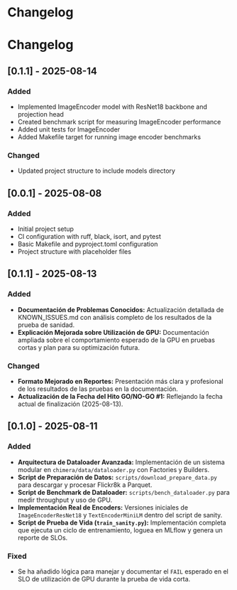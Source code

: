 # Changelog
# Changelog

## [0.1.1] - 2025-08-14

### Added
- Implemented ImageEncoder model with ResNet18 backbone and projection head
- Created benchmark script for measuring ImageEncoder performance
- Added unit tests for ImageEncoder
- Added Makefile target for running image encoder benchmarks

### Changed
- Updated project structure to include models directory

## [0.0.1] - 2025-08-08

### Added
- Initial project setup
- CI configuration with ruff, black, isort, and pytest
- Basic Makefile and pyproject.toml configuration
- Project structure with placeholder files
## [0.1.1] - 2025-08-13

### Added
- **Documentación de Problemas Conocidos:** Actualización detallada de KNOWN_ISSUES.md con análisis completo de los resultados de la prueba de sanidad.
- **Explicación Mejorada sobre Utilización de GPU:** Documentación ampliada sobre el comportamiento esperado de la GPU en pruebas cortas y plan para su optimización futura.

### Changed
- **Formato Mejorado en Reportes:** Presentación más clara y profesional de los resultados de las pruebas en la documentación.
- **Actualización de la Fecha del Hito GO/NO-GO #1:** Reflejando la fecha actual de finalización (2025-08-13).

## [0.1.0] - 2025-08-11

### Added
- **Arquitectura de Dataloader Avanzada:** Implementación de un sistema modular en `chimera/data/dataloader.py` con Factories y Builders.
- **Script de Preparación de Datos:** `scripts/download_prepare_data.py` para descargar y procesar Flickr8k a Parquet.
- **Script de Benchmark de Dataloader:** `scripts/bench_dataloader.py` para medir throughput y uso de GPU.
- **Implementación Real de Encoders:** Versiones iniciales de `ImageEncoderResNet18` y `TextEncoderMiniLM` dentro del script de sanity.
- **Script de Prueba de Vida (`train_sanity.py`):** Implementación completa que ejecuta un ciclo de entrenamiento, loguea en MLflow y genera un reporte de SLOs.

### Fixed
- Se ha añadido lógica para manejar y documentar el `FAIL` esperado en el SLO de utilización de GPU durante la prueba de vida corta.